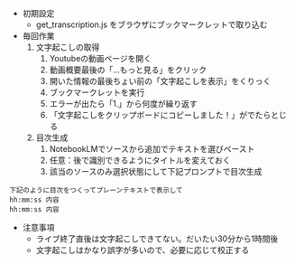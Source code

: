 - 初期設定
  - get_transcription.js をブラウザにブックマークレットで取り込む
- 毎回作業
  1. 文字起こしの取得
     1. Youtubeの動画ページを開く
     2. 動画概要最後の「...もっと見る」をクリック
     3. 開いた情報の最後ちょい前の「文字起こしを表示」をくりっく
     4. ブックマークレットを実行
     5. エラーが出たら「1.」から何度が繰り返す
     6. 「文字起こしをクリップボードにコピーしました！」がでたらとじる
  2. 目次生成
     1. NotebookLMでソースから追加でテキストを選びペースト
     2. 任意：後で識別できるようにタイトルを変えておく
     3. 該当のソースのみ選択状態にして下記プロンプトで目次生成
```
下記のように目次をつくってプレーンテキストで表示して
hh:mm:ss 内容
hh:mm:ss 内容
```

- 注意事項
  - ライブ終了直後は文字起こしできてない。だいたい30分から1時間後
  - 文字起こしはかなり誤字が多いので、必要に応じて校正する
